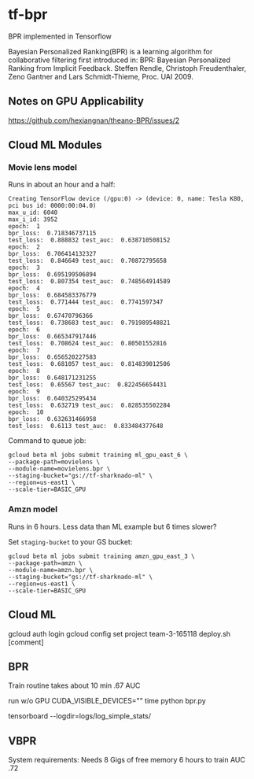 # tf-bpr

BPR implemented in Tensorflow

Bayesian Personalized Ranking(BPR) is a learning algorithm for collaborative filtering first introduced in: BPR: Bayesian Personalized Ranking from Implicit Feedback. Steffen Rendle, Christoph Freudenthaler, Zeno Gantner and Lars Schmidt-Thieme, Proc. UAI 2009.   

## Notes on GPU Applicability

https://github.com/hexiangnan/theano-BPR/issues/2


## Cloud ML Modules


### Movie lens model

Runs in about an hour and a half:

```
Creating TensorFlow device (/gpu:0) -> (device: 0, name: Tesla K80, pci bus id: 0000:00:04.0) 
max_u_id: 6040 
max_i_id: 3952 
epoch:  1 
bpr_loss:  0.718346737115 
test_loss:  0.888832 test_auc:  0.638710508152 
epoch:  2 
bpr_loss:  0.706414132327 
test_loss:  0.846649 test_auc:  0.70872795658 
epoch:  3 
bpr_loss:  0.695199506894 
test_loss:  0.807354 test_auc:  0.748564914589 
epoch:  4 
bpr_loss:  0.684583376779 
test_loss:  0.771444 test_auc:  0.7741597347 
epoch:  5 
bpr_loss:  0.67470796366 
test_loss:  0.738683 test_auc:  0.791989548821 
epoch:  6 
bpr_loss:  0.665347917446 
test_loss:  0.708624 test_auc:  0.80501552816 
epoch:  7 
bpr_loss:  0.656520227583 
test_loss:  0.681057 test_auc:  0.814839012506 
epoch:  8 
bpr_loss:  0.648171231255 
test_loss:  0.65567 test_auc:  0.822456654431 
epoch:  9 
bpr_loss:  0.640325295434 
test_loss:  0.632719 test_auc:  0.828535502284 
epoch:  10 
bpr_loss:  0.632631466958 
test_loss:  0.6113 test_auc:  0.833484377648 
```

Command to queue job:

```    
gcloud beta ml jobs submit training ml_gpu_east_6 \
--package-path=movielens \
--module-name=movielens.bpr \
--staging-bucket="gs://tf-sharknado-ml" \
--region=us-east1 \
--scale-tier=BASIC_GPU
```


### Amzn model

Runs in 6 hours. Less data than ML example but 6 times slower?

Set `staging-bucket` to your GS bucket:

```
gcloud beta ml jobs submit training amzn_gpu_east_3 \
--package-path=amzn \
--module-name=amzn.bpr \
--staging-bucket="gs://tf-sharknado-ml" \
--region=us-east1 \
--scale-tier=BASIC_GPU
```

## Cloud ML

gcloud auth login
gcloud config set project team-3-165118
deploy.sh [comment]


## BPR

Train routine takes about 10 min
.67 AUC

run w/o GPU
CUDA_VISIBLE_DEVICES="" time python bpr.py

tensorboard --logdir=logs/log_simple_stats/

## VBPR

System requirements: Needs 8 Gigs of free memory
6 hours to train
AUC .72
